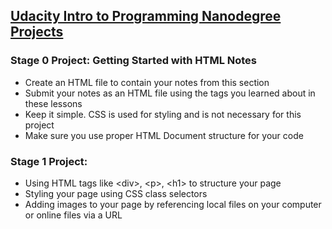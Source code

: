 ## <a href="https://www.udacity.com/course/intro-to-programming-nanodegree--nd000"> Udacity Intro to Programming Nanodegree Projects </a> 

### Stage 0 Project: Getting Started with HTML Notes
- Create an HTML file to contain your notes from this section
- Submit your notes as an HTML file using the tags you learned about in these lessons
- Keep it simple. CSS is used for styling and is not necessary for this project
- Make sure you use proper HTML Document structure for your code

### Stage 1 Project: 
- Using HTML tags like &lt;div&gt;, &lt;p&gt;, &lt;h1&gt; to structure your page
- Styling your page using CSS class selectors
- Adding images to your page by referencing local files on your computer or online files via a URL
